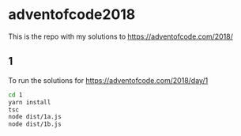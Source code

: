 # adventofcode2018

This is the repo with my solutions to <https://adventofcode.com/2018/>

## 1

To run the solutions for <https://adventofcode.com/2018/day/1>

```bash
cd 1
yarn install
tsc
node dist/1a.js
node dist/1b.js
```